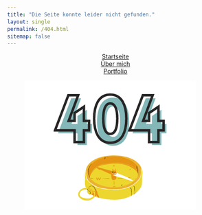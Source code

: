 ```yaml
---
title: "Die Seite konnte leider nicht gefunden."
layout: single
permalink: /404.html
sitemap: false
---
```


<center><a href="https://mbosselmann.github.io/portfolio/" class="btn btn--primary">Startseite</a></center>
<center><a href="https://mbosselmann.github.io/portfolio/about/" class="btn btn--primary">Über mich</a></center>
<center><a href="https://mbosselmann.github.io/portfolio/portfolio/" class="btn btn--primary">Portfolio</a></center>

<figure style="width: 500px" class="align-center">
  <img src="https://github.com/mbosselmann/portfolio/blob/master/assets/images/404kompass.png?raw=true" alt="">
  </figure>




